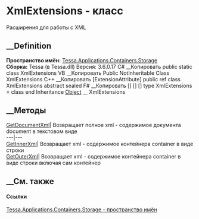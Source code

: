# XmlExtensions - класс
Расширения для работы с XML
## __Definition
 **Пространство имён:**
[Tessa.Applications.Containers.Storage](N_Tessa_Applications_Containers_Storage.htm)  
 **Сборка:** Tessa (в Tessa.dll) Версия: 3.6.0.17
C# __Копировать
     public static class XmlExtensions
VB __Копировать
    <ExtensionAttribute>
    Public NotInheritable Class XmlExtensions
C++ __Копировать
    [ExtensionAttribute]
    public ref class XmlExtensions abstract sealed
F# __Копировать
     [<AbstractClassAttribute>]
    [<SealedAttribute>]
    [<ExtensionAttribute>]
    type XmlExtensions = class end
Inheritance
    [Object](https://learn.microsoft.com/dotnet/api/system.object) __ XmlExtensions
##  __Методы
[GetDocumentXml](M_Tessa_Applications_Containers_Storage_XmlExtensions_GetDocumentXml.htm)|
Возвращает полное xml - содержимое документа document в текстовом виде  
---|---  
[GetInnerXml](M_Tessa_Applications_Containers_Storage_XmlExtensions_GetInnerXml.htm)|
Возвращает xml - содержимое контейнера container в виде строки  
[GetOuterXml](M_Tessa_Applications_Containers_Storage_XmlExtensions_GetOuterXml.htm)|
Возвращает xml - содержимое контейнера container в виде строки включая сам
контейнер  
## __См. также
#### Ссылки
[Tessa.Applications.Containers.Storage - пространство
имён](N_Tessa_Applications_Containers_Storage.htm)
